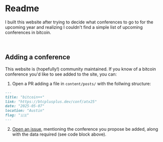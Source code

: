 # Readme

I built this website after trying to decide what conferences to go to for the upcoming year and realizing I couldn't find a simple list of upcoming conferences in bitcoin.

<br>

## Adding a conference

This website is (hopefully!) community maintained. If you know of a bitcoin conference you'd like to see added to the site, you can:

1. Open a PR adding a file in `content/posts/` with the follwing structure:

```md
---
title: "bitcoin++"
link: "https://btcplusplus.dev/conf/atx25"
date: "2025-05-07"
location: "Austin"
flag: "🇺🇸"
---
```

2. [Open an issue](https://github.com/thunderbiscuit/bitcoinconferences.info/issues/new), mentioning the conference you propose be added, along with the data required (see code block above).
